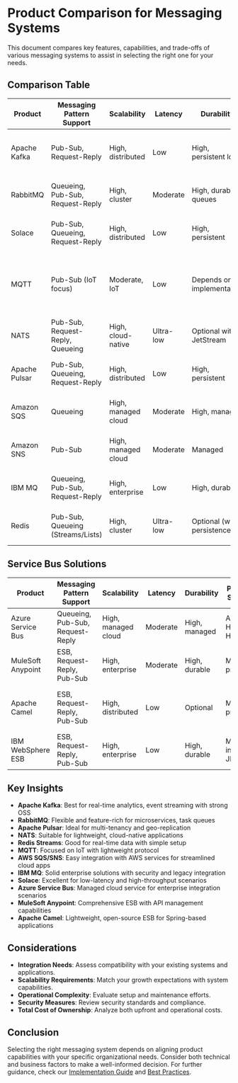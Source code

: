 # Product Comparison for Messaging Systems

This document compares key features, capabilities, and trade-offs of various messaging systems to assist in selecting the right one for your needs.

## Comparison Table

| Product        | Messaging Pattern Support    | Scalability       | Latency     | Durability        | Protocol Support | Cloud Support | Licence Type | Cost | Learning Curve | Kubernetes Operator | Typical Use Cases |
|----------------|-----------------------------|-------------------|-------------|-------------------|-----------------|---------------|--------------|------|----------------|---------------------|------------------|
| Apache Kafka   | Pub-Sub, Request-Reply      | High, distributed | Low         | High, persistent logs | TCP, custom    | Self-hosted, cloud | Apache 2.0 (Open Source) | Free (self-hosted); managed service is paid | Steep (complex setup, ops) | Yes (Strimzi, Confluent) | Real-time analytics, event streaming |
| RabbitMQ       | Queueing, Pub-Sub, Request-Reply | High, cluster   | Moderate   | High, durable queues | AMQP, MQTT, STOMP | Self-hosted, cloud | MPL 1.1 (Open Source) | Free (self-hosted); managed is paid | Moderate (docs, plugins) | Yes (Official) | Microservices, task queue |
| Solace         | Pub-Sub, Queueing, Request-Reply | High, distributed | Low       | High, persistent    | Multiple including MQTT | Self-hosted, cloud | Proprietary, free dev edition | Paid (enterprise, cloud) | Moderate to Steep (enterprise features) | Yes (Official) | Enterprise messaging, low latency |
| MQTT           | Pub-Sub (IoT focus)         | Moderate, IoT     | Low         | Depends on implementation | MQTT          | Self-hosted, cloud | Open Standard (various impl.) | Free (open source impl.); paid for managed | Easy (simple protocol) | Varies by broker (e.g., EMQX, Mosquitto have operators) | IoT messaging |
| NATS           | Pub-Sub, Request-Reply, Queueing | High, cloud-native | Ultra-low | Optional with JetStream | MQTT, WebSockets | Self-hosted, cloud | Apache 2.0 (Open Source) | Free (self-hosted); paid for managed | Easy to Moderate | Yes (Official) | Cloud-native apps, microservices |
| Apache Pulsar  | Pub-Sub, Queueing, Request-Reply | High, distributed | Low       | High, persistent    | Multiple including MQTT | Self-hosted, cloud | Apache 2.0 (Open Source) | Free (self-hosted); managed is paid | Steep (complex architecture) | Yes (Official) | Event streaming, geo-replication |
| Amazon SQS     | Queueing                     | High, managed cloud | Moderate   | High, managed       | HTTP, HTTPS    | Fully managed AWS | Proprietary (AWS) | Pay-as-you-go (usage-based) | Easy (fully managed) | No (AWS managed) | Queueing for microservices |
| Amazon SNS     | Pub-Sub                      | High, managed cloud | Moderate   | Managed             | HTTP, HTTPS    | Fully managed AWS | Proprietary (AWS) | Pay-as-you-go (usage-based) | Easy (fully managed) | No (AWS managed) | Pub-Sub for notifications |
| IBM MQ         | Queueing, Pub-Sub, Request-Reply | High, enterprise  | Low        | High, durable       | Multiple including JMS | Self-hosted, cloud | Proprietary | Paid (license required) | Steep (enterprise-focused) | Yes (IBM Operator) | Enterprise messaging, legacy systems |
| Redis          | Pub-Sub, Queueing (Streams/Lists) | High, cluster     | Ultra-low  | Optional (with persistence) | RESP (native), Pub-Sub, Streams | Self-hosted, cloud | BSD 3-Clause (Open Source) | Free (self-hosted); paid for managed | Easy to Moderate | Yes (Official and community) | Caching, real-time chat, lightweight messaging |

## Service Bus Solutions

| Product | Messaging Pattern Support | Scalability | Latency | Durability | Protocol Support | Cloud Support | Licence Type | Cost | Learning Curve | Kubernetes Operator | Typical Use Cases |
|---------|---------------------------|-------------|---------|------------|-----------------|---------------|--------------|------|----------------|---------------------|-------------------|
| Azure Service Bus | Queueing, Pub-Sub, Request-Reply | High, managed cloud | Moderate | High, managed | AMQP, HTTP, HTTPS | Fully managed Azure | Proprietary (Azure) | Pay-as-you-go (usage-based) | Easy (fully managed) | No (Azure managed) | Enterprise integration, hybrid cloud |
| MuleSoft Anypoint | ESB, Request-Reply, Pub-Sub | High, enterprise | Moderate | High, durable | Multiple protocols | Hybrid cloud | Proprietary | Paid (license required) | Moderate to Steep | Yes (via CloudHub) | Enterprise service bus, API management |
| Apache Camel | ESB, Request-Reply, Pub-Sub | High, distributed | Low | Optional | Multiple protocols | Self-hosted, cloud | Apache 2.0 (Open Source) | Free (self-hosted); paid for managed | Moderate | Yes (Camel K) | Lightweight ESB, Spring integration |
| IBM WebSphere ESB | ESB, Request-Reply, Pub-Sub | High, enterprise | Low | High, durable | Multiple including JMS | Self-hosted, cloud | Proprietary | Paid (license required) | Steep (enterprise-focused) | Yes (IBM Operator) | Enterprise service bus, legacy integration |

## Key Insights

- **Apache Kafka**: Best for real-time analytics, event streaming with strong OSS
- **RabbitMQ**: Flexible and feature-rich for microservices, task queues
- **Apache Pulsar**: Ideal for multi-tenancy and geo-replication
- **NATS**: Suitable for lightweight, cloud-native applications
- **Redis Streams**: Good for real-time data with simple setup
- **MQTT**: Focused on IoT with lightweight protocol
- **AWS SQS/SNS**: Easy integration with AWS services for streamlined cloud apps
- **IBM MQ**: Solid enterprise solutions with security and legacy integration
- **Solace**: Excellent for low-latency and high-throughput scenarios
- **Azure Service Bus**: Managed cloud service for enterprise integration scenarios
- **MuleSoft Anypoint**: Comprehensive ESB with API management capabilities
- **Apache Camel**: Lightweight, open-source ESB for Spring-based applications

## Considerations

- **Integration Needs**: Assess compatibility with your existing systems and applications.
- **Scalability Requirements**: Match your growth expectations with system capabilities.
- **Operational Complexity**: Evaluate setup and maintenance efforts.
- **Security Measures**: Review security standards and compliance.
- **Total Cost of Ownership**: Analyze both upfront and operational costs.

## Conclusion

Selecting the right messaging system depends on aligning product capabilities with your specific organizational needs. Consider both technical and business factors to make a well-informed decision. For further guidance, check our [Implementation Guide](../implementation/deployment-guide.md) and [Best Practices](../implementation/best-practices.md).
